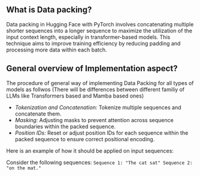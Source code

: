 ## What is Data packing?
Data packing in Hugging Face with PyTorch involves concatenating multiple shorter sequences into a longer sequence to maximize the utilization of the input context length, especially in transformer-based models. This technique aims to improve training efficiency by reducing padding and processing more data within each batch.

## General overview of Implementation aspect?
The procedure of general way of implementing Data Packing for all types of models as follwos (There will be differences between different familiy of LLMs like Transformers based and Mamba based ones)
- *Tokenization and Concatenation:* Tokenize multiple sequences and concatenate them.
- *Masking:* Adjusting masks to prevent attention across sequence boundaries within the packed sequence.
- *Position IDs:* Reset or adjust position IDs for each sequence within the packed sequence to ensure correct positional encoding.

Here is an example of how it should be applied on input sequences:

Consider the following sequences:
`
Sequence 1: "The cat sat"
Sequence 2: "on the mat."
`
